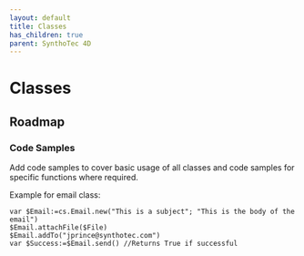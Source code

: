 ```yaml
---
layout: default
title: Classes
has_children: true
parent: SynthoTec 4D
---
```

# Classes

## Roadmap

### Code Samples
Add code samples to cover basic usage of all classes and code samples for specific functions where required.

Example for email class:
```4D
var $Email:=cs.Email.new("This is a subject"; "This is the body of the email")
$Email.attachFile($File)
$Email.addTo("jprince@synthotec.com")
var $Success:=$Email.send() //Returns True if successful
```